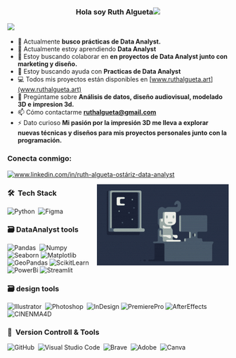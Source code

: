 

<h3 align="center">Hola soy Ruth Algueta</b><img src="https://media.giphy.com/media/hvRJCLFzcasrR4ia7z/giphy.gif" width="35"></h3>

<img src="https://i.postimg.cc/5twQ9ndK/Baner-github-LINKEDIN-01.jpg">

- 🔭 Actualmente **busco prácticas de Data Analyst.**
- 🌱 Actualmente estoy aprendiendo **Data Analyst**
- 👯 Estoy buscando colaborar en **en proyectos de Data Analyst junto con marketing y diseño.**
- 🤝 Estoy buscando ayuda con **Practicas de Data Analyst**
- 💻 Todos mis proyectos están disponibles en [www.ruthalgueta.art](www.ruthalgueta.art)
- 💬 Pregúntame sobre **Análisis de datos, diseño audiovisual, modelado 3D e impresion 3d.**
- 📫 Cómo contactarme **ruthalgueta@gmail.com**
- ⚡ Dato curioso **Mi pasión por la impresión 3D me lleva a explorar nuevas técnicas y diseños para mis proyectos personales junto con la programación.**


<h3 align="left">Conecta conmigo:</h3>
<p align="left">
<a href="https://linkedin.com/in/www.linkedin.com/in/ruth-algueta-ostáriz-data-analyst" target="blank"><img align="center" src="https://raw.githubusercontent.com/rahuldkjain/github-profile-readme-generator/master/src/images/icons/Social/linked-in-alt.svg" alt="www.linkedin.com/in/ruth-algueta-ostáriz-data-analyst" height="30" width="40" /></a>
</p>
<img alt="Night Coding" src="https://raw.githubusercontent.com/AVS1508/AVS1508/master/assets/Night-Coding.gif" align="right"/>

### 🛠 &nbsp;Tech Stack

![Python](https://img.shields.io/badge/python-3670A0?style=for-the-badge&logo=python&logoColor=ffdd54)&nbsp;
![Figma](https://img.shields.io/badge/figma-%23F24E1E.svg?style=for-the-badge&logo=figma&logoColor=white)&nbsp;

### 🗃 DataAnalyst tools
![Pandas](https://img.shields.io/badge/-Pandas-05122A?style=flat&logo=Pandas)&nbsp;
![Numpy](https://img.shields.io/badge/-Numpy-05122A?style=flat&logo=Numpy)&nbsp;
![Seaborn](https://img.shields.io/badge/-Seaborn-05122A?style=flat&logo=Seaborn)
![Matplotlib](https://img.shields.io/badge/-Matplotlib-05122A?style=flat&logo=Matplotlib)
![GeoPandas](https://img.shields.io/badge/-GeoPandas-05122A?style=flat&logo=GeoPandas)
![ScikitLearn](https://img.shields.io/badge/-ScikitLearn-05122A?style=flat&logo=-ScikitLearn)
![PowerBi](https://img.shields.io/badge/-PowerBi-05122A?style=flat&logo=-PowerBi)
![Streamlit](https://img.shields.io/badge/-Streamlit-05122A?style=flat&logo=-Streamlit)

### 🗃 design tools
![Illustrator](https://img.shields.io/badge/-Illustrator-05122A?style=flat&logo=adobe-illustrator)&nbsp;
![Photoshop](https://img.shields.io/badge/-Photoshop-05122A?style=flat&logo=adobe-photoshop)&nbsp;
![InDesign](https://img.shields.io/badge/-InDesign-05122A?style=flat&logo=adobe-indesign)
![PremierePro](https://img.shields.io/badge/-PremierePro-05122A?style=flat&logo=adobe-PremierePro)
![AfterEffects](https://img.shields.io/badge/-AfterEffects-05122A?style=flat&logo=adobe-AfterEffects)
![CINENMA4D](https://img.shields.io/badge/-CINENMA4D-05122A?style=flat&logo=-CINENMA4D)



### 🧰 &nbsp;Version Controll & Tools 
![GitHub](https://img.shields.io/badge/github-%23121011.svg?style=for-the-badge&logo=github&logoColor=white)&nbsp;
![Visual Studio Code](https://img.shields.io/badge/Visual%20Studio%20Code-0078d7.svg?style=for-the-badge&logo=visual-studio-code&logoColor=white)&nbsp;
![Brave](https://img.shields.io/badge/Brave-FB542B?style=for-the-badge&logo=Brave&logoColor=white)&nbsp;
![Adobe](https://img.shields.io/badge/adobe-%23FF0000.svg?style=for-the-badge&logo=adobe&logoColor=white)&nbsp;
![Canva](https://img.shields.io/badge/Canva-%2300C4CC.svg?style=for-the-badge&logo=Canva&logoColor=white)&nbsp;
